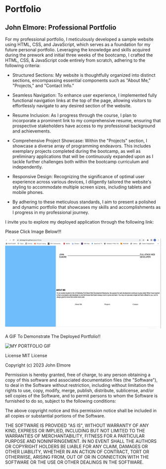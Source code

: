 # Portfolio
## John Elmore: Professional Portfolio

For my professional portfolio, I meticulously developed a sample website using HTML, CSS, and JavaScript, which serves as a foundation for my future personal portfolio. Leveraging the knowledge and skills acquired during the prework and initial three weeks of the bootcamp, I crafted the HTML, CSS, & JavaScript code entirely from scratch, adhering to the following criteria:

* Structured Sections: My website is thoughtfully organized into distinct sections, encompassing essential components such as "About Me," "Projects," and "Contact Info."

* Seamless Navigation: To enhance user experience, I implemented fully functional navigation links at the top of the page, allowing visitors to effortlessly navigate to any desired section of the website.

* Resume Inclusion: As I progress through the course, I plan to incorporate a prominent link to my comprehensive resume, ensuring that prospective stakeholders have access to my professional background and achievements.

* Comprehensive Project Showcase: Within the "Projects" section, I showcase a diverse array of programming endeavors. This includes exemplary projects completed during the bootcamp, as well as preliminary applications that will be continuously expanded upon as I tackle further challenges both within the bootcamp curriculum and independently.

* Responsive Design: Recognizing the significance of optimal user experience across various devices, I diligently tailored the website's styling to accommodate multiple screen sizes, including tablets and mobile phones.

* By adhering to these meticulous standards, I aim to present a polished and dynamic portfolio that showcases my skills and accomplishments as I progress in my professional journey.

I invite you to explore my deployed application through the following link:

Please Click Image Below!!!


<!-- <img src="./assets/css/image0 copy 2.jpeg" alt="An image of John Elmore" width="200" height="200" /> -->

<!-- ![02-advanced-css-homework-demo](./images/my_deployed_site.png) -->

[![MY PORTFOLIO](./images/my_deployed_site.png)](https://letmego1st.github.io/portfolio/)

A GIF To Demonstrate The Deployed Portfolio!!

![MY PORTFOLIO GIF](./images/PORTFOLIO_GIF.gif)



<!-- ![02-advanced-css-homework-demo](https://user-images.githubusercontent.com/119816112/218897432-a961c40e-dcbf-4096-a46b-aee184fa83db.gif) -->


License
MIT License

Copyright (c) 2023 John Elmore

Permission is hereby granted, free of charge, to any person obtaining a copy of this software and associated documentation files (the "Software"), to deal in the Software without restriction, including without limitation the rights to use, copy, modify, merge, publish, distribute, sublicense, and/or sell copies of the Software, and to permit persons to whom the Software is furnished to do so, subject to the following conditions:

The above copyright notice and this permission notice shall be included in all copies or substantial portions of the Software.

THE SOFTWARE IS PROVIDED "AS IS", WITHOUT WARRANTY OF ANY KIND, EXPRESS OR IMPLIED, INCLUDING BUT NOT LIMITED TO THE WARRANTIES OF MERCHANTABILITY, FITNESS FOR A PARTICULAR PURPOSE AND NONINFRINGEMENT. IN NO EVENT SHALL THE AUTHORS OR COPYRIGHT HOLDERS BE LIABLE FOR ANY CLAIM, DAMAGES OR OTHER LIABILITY, WHETHER IN AN ACTION OF CONTRACT, TORT OR OTHERWISE, ARISING FROM, OUT OF OR IN CONNECTION WITH THE SOFTWARE OR THE USE OR OTHER DEALINGS IN THE SOFTWARE.
